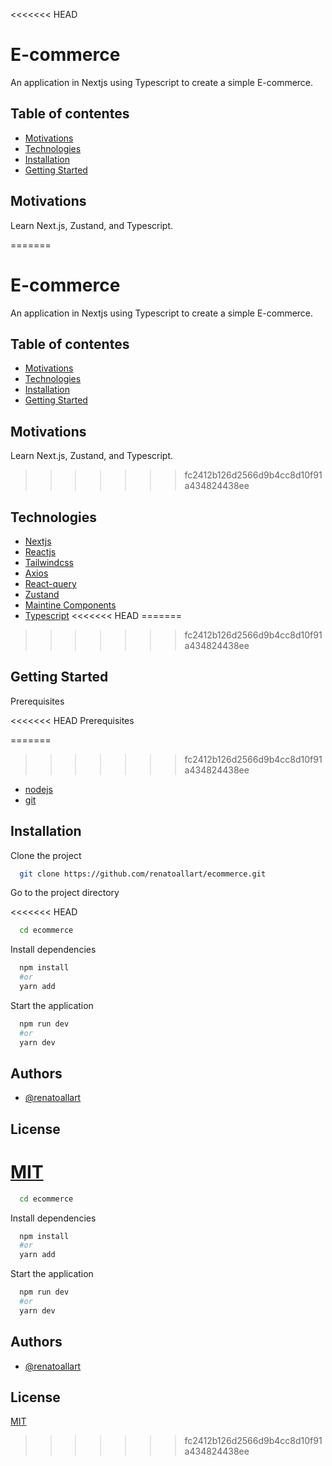 <<<<<<< HEAD
# E-commerce

An application in Nextjs using Typescript to
create a simple E-commerce.

## Table of contentes

- [Motivations](#motivations)
- [Technologies](#technologies)
- [Installation](#installation)
- [Getting Started](#Gettingstarted)

## Motivations

Learn Next.js, Zustand, and Typescript.

=======

# E-commerce

An application in Nextjs using Typescript to 
create a simple E-commerce. 



## Table of contentes

* [Motivations](#motivations)
* [Technologies](#technologies)
* [Installation](#installation)
* [Getting Started](#Gettingstarted)
## Motivations

Learn Next.js, Zustand, and Typescript.
>>>>>>> fc2412b126d2566d9b4cc8d10f91a434824438ee
## Technologies

- [Nextjs](https://nextjs.org/)
- [Reactjs](https://reactjs.org/)
- [Tailwindcss](https://tailwindcss.com/)
- [Axios](https://axios-http.com/)
- [React-query](https://tanstack.com/query/v4/?from=reactQueryV3&original=https://react-query-v3.tanstack.com/)
- [Zustand](https://zustand-demo.pmnd.rs/)
- [Maintine Components](https://mantine.dev/)
- [Typescript](https://www.typescriptlang.org/)
<<<<<<< HEAD
=======



>>>>>>> fc2412b126d2566d9b4cc8d10f91a434824438ee

## Getting Started
Prerequisites

<<<<<<< HEAD
Prerequisites

=======
>>>>>>> fc2412b126d2566d9b4cc8d10f91a434824438ee
- [nodejs](https://nodejs.org/en/)
- [git](https://git-scm.com/)

## Installation

Clone the project

```bash
  git clone https://github.com/renatoallart/ecommerce.git
```

Go to the project directory

<<<<<<< HEAD
```bash
  cd ecommerce
```

Install dependencies

```bash
  npm install
  #or
  yarn add
```

Start the application

```bash
  npm run dev
  #or
  yarn dev
```

## Authors

- [@renatoallart](https://www.github.com/renatoallart)

## License

[MIT](https://choosealicense.com/licenses/mit/)
=======

```bash
  cd ecommerce
```

Install dependencies

```bash
  npm install 
  #or 
  yarn add
```

Start the application

```bash
  npm run dev 
  #or 
  yarn dev
```


## Authors

- [@renatoallart](https://www.github.com/renatoallart)


## License

[MIT](https://choosealicense.com/licenses/mit/)

>>>>>>> fc2412b126d2566d9b4cc8d10f91a434824438ee
